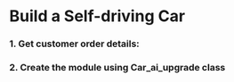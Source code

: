 # Build a Self-driving Car
### 1. Get customer order details:
### 2. Create the module using Car_ai_upgrade class
